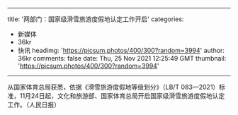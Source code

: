 
---
title: '两部门：国家级滑雪旅游度假地认定工作开启'
categories: 
 - 新媒体
 - 36kr
 - 快讯
headimg: 'https://picsum.photos/400/300?random=3994'
author: 36kr
comments: false
date: Thu, 25 Nov 2021 12:25:49 GMT
thumbnail: 'https://picsum.photos/400/300?random=3994'
---

<div>   
从国家体育总局获悉，依据《滑雪旅游度假地等级划分》（LB/T 083—2021）标准，11月24日起，文化和旅游部、国家体育总局开启国家级滑雪旅游度假地认定工作。（人民日报）  
</div>
            